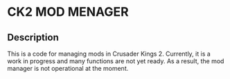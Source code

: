 # CK2 MOD MENAGER

## Description
This is a code for managing mods in Crusader Kings 2. Currently, it is a work in progress and many functions are not yet ready. As a result, the mod manager is not operational at the moment.